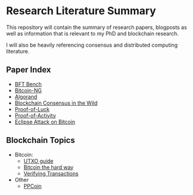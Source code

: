 # Research Literature Summary

This repository will contain the summary of research papers, blogposts as well
as information that is relevant to my PhD and blockchain research.

I will also be heavily referencing consensus and distributed computing literature.


## Paper Index

- [BFT Bench](papers/bftbench_gupta.md)
- [Bitcoin-NG](papers/bitcoin_ng.md)
- [Algorand](papers/algorand.md)
- [Blockchain Consensus in the Wild](papers/blockchain_consensus_wild.md)
- [Proof-of-Luck](papers/proof_of_luck.md)
- [Proof-of-Activity](papers/proof_of_activity.md)
- [Eclipse Attack on Bitcoin](papers/eclipse_bitcoin.md)

## Blockchain Topics

- Bitcoin:
    - [UTXO guide](blockchain/bitcoin/bitcoin_developer_guide_UTXO_30032017.md)
    - [Bitcoin the hard way](blockchain/bitcoin/bitcoin_hard_way_30032017.md)
    - [Verifying Transactions](blockchain/bitcoin/bitcoin_verifying_19042017.md)
- Other
    - [PPCoin](blockchain/other/ppcoin.md)
